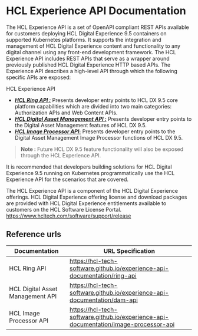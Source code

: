 # HCL Experience API Documentation

The HCL Experience API is a set of OpenAPI compliant REST APIs available for customers deploying HCL Digital Experience 9.5 containers on supported Kubernetes platforms. It supports the integration and management of HCL Digital Experience content and functionality to any digital channel using any front-end development framework. The HCL Experience API includes REST APIs that serve as a wrapper around previously published HCL Digital Experience HTTP based APIs.
The Experience API describes a high-level API through which the following specific APIs are exposed:

HCL Experience API

* [**_HCL Ring API :_**](https://hcl-tech-software.github.io/experience-api-documentation/ring-api) Presents developer entry points to HCL DX 9.5 core platform capabilities which are divided into two main categories: Authorization APIs and Web Content APIs.
* [**_HCL Digital Asset Management API :_**](https://hcl-tech-software.github.io/experience-api-documentation/dam-api) Presents developer entry points to the Digital Asset Management features of HCL DX 9.5.
* [**_HCL Image Processor API_:**](https://hcl-tech-software.github.io/experience-api-documentation/image-processor-api) Presents developer entry points to the Digital Asset Management Image Processor functions of HCL DX 9.5.

> **Note :** Future HCL DX 9.5 feature functionality will also be exposed through the HCL Experience API.

It is recommended that developers building solutions for HCL Digital Experience 9.5 running on Kubernetes programmatically use the HCL Experience API for the scenarios that are covered.

The HCL Experience API is a component of the HCL Digital Experience offerings. HCL Digital Experience offering license and download packages are provided with HCL Digital Experience entitlements available to customers on the HCL Software License Portal. https://www.hcltech.com/software/support/release

## Reference urls 

Documentation | URL Specification
--------------|------------------
HCL Ring API | https://hcl-tech-software.github.io/experience-api-documentation/ring-api
HCL Digital Asset Management API | https://hcl-tech-software.github.io/experience-api-documentation/dam-api
HCL Image Processor API | https://hcl-tech-software.github.io/experience-api-documentation/image-processor-api
